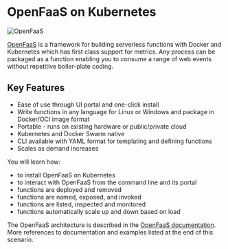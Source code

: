 # OpenFaaS on Kubernetes #

![OpenFaaS](/javajon/courses/kubernetes-serverless/openfaas/assets/openfaas.png "OpenFaaS serverless framework")

[OpenFaaS](https://www.openfaas.com/) is a framework for building serverless functions with Docker and Kubernetes which has first class support for metrics. Any process can be packaged as a function enabling you to consume a range of web events without repetitive boiler-plate coding.

## Key Features ##

- Ease of use through UI portal and one-click install
- Write functions in any language for Linux or Windows and  package in Docker/OCI image format
- Portable - runs on existing hardware or public/private cloud
- Kubernetes and Docker Swarm native
- CLI available with YAML format for templating and defining functions
- Scales as demand increases

You will learn how:

- to install OpenFaaS on Kubernetes
- to interact with OpenFaaS from the command line and its portal
- functions are deployed and removed
- functions are named, exposed, and invoked
- functions are listed, inspected and monitored
- functions automatically scale up and down based on load

The OpenFaaS architecture is described in the [OpenFaaS documentation](https://docs.openfaas.com/). More references to documentation and examples listed at the end of this scenario.
